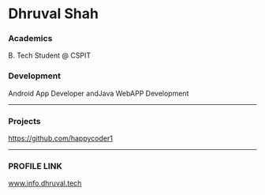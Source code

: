 # Dhruval Shah

### Academics
B. Tech Student @ CSPIT


### Development
Android App Developer andJava WebAPP Development

-----
### Projects
https://github.com/happycoder1

-----
### PROFILE LINK
www.info.dhruval.tech
